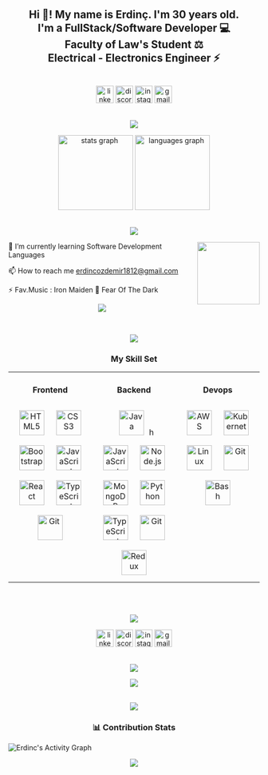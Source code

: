 <h2 align="center">Hi 👋! My name is Erdinç. I'm 30 years old.<br> I'm a FullStack/Software Developer 💻<br> Faculty of Law's Student ⚖️ <br>Electrical - Electronics Engineer ⚡️</h2>
<br>
<div align="center">
  <a href="https://www.linkedin.com/in/erdinc-%C3%B6zdemir-065521269/"><img src="https://img.shields.io/static/v1?message=LinkedIn&logo=linkedin&label=&color=0077B5&logoColor=white&labelColor=&style=for-the-badge" height="35" alt="linkedin logo"  /></a>
  <a href="https://discordapp.com/users/erdincozdemir#8910"><img src="https://img.shields.io/static/v1?message=Discord&logo=discord&label=&color=7289DA&logoColor=white&labelColor=&style=for-the-badge" height="35" alt="discord logo"/></a>
  <a href="https://www.instagram.com/erdincozdemir.rr/"><img src="https://img.shields.io/static/v1?message=Instagram&logo=instagram&label=&color=E4405F&logoColor=white&labelColor=&style=for-the-badge" height="35" alt="instagram logo"  /></a>
  <a href="mailto: erdincozdemir1812@gmail.com"><img src="https://img.shields.io/static/v1?message=Gmail&logo=gmail&label=&color=D14836&logoColor=white&labelColor=&style=for-the-badge" height="35" alt="gmail logo"  /></a>
</div>
<br>
<p align="center">
<img src="https://user-images.githubusercontent.com/73097560/115834477-dbab4500-a447-11eb-908a-139a6edaec5c.gif"> 
<br>
  
<div align="center">
  <img src="https://github-readme-stats.vercel.app/api?username=ErdincOzdemirr&hide_title=false&hide_rank=false&show_icons=true&include_all_commits=true&count_private=true&disable_animations=false&theme=dracula&locale=en&hide_border=false" height="150" alt="stats graph"  />
  <img src="https://github-readme-stats.vercel.app/api/top-langs?username=ErdincOzdemirr&locale=en&hide_title=false&layout=compact&card_width=320&langs_count=5&theme=dracula&hide_border=false" height="150" alt="languages graph"  />
</div>
<br>
<p align="center">
<img src="https://user-images.githubusercontent.com/73097560/115834477-dbab4500-a447-11eb-908a-139a6edaec5c.gif"> 

<p><img align="right" style="height:125px;" src="https://github.com/ErdincOzdemirr/ErdincOzdemirr/assets/127399545/2e47c1e6-b17b-42a9-b856-11f6edcd485d" alt="" /></p>


 🌱 I’m currently learning Software Development Languages

 📫 How to reach me erdincozdemir1812@gmail.com

 ⚡ Fav.Music : Iron Maiden 🎵 Fear Of The Dark
<br>

<p align="center">
<img src="https://user-images.githubusercontent.com/73097560/115834477-dbab4500-a447-11eb-908a-139a6edaec5c.gif"> 
<br>
  
<div align="center">
<img src="https://github-readme-streak-stats.herokuapp.com/?user=ErdincOzdemirr&theme=radical&hide_border=false" alt="">
</div>  
<br>

<p align="center">
<img src="https://user-images.githubusercontent.com/73097560/115834477-dbab4500-a447-11eb-908a-139a6edaec5c.gif"> 
<br>
<h3 align="center"> My Skill Set</h3>  
<table><tr><td valign="top" width="33%">

  <h4 align="center">Frontend</h4>  
<div align="center">
<img style="margin: 10px" src="https://profilinator.rishav.dev/skills-assets/html5-original-wordmark.svg" alt="HTML5" height="50" /> 
<img style="margin: 10px" src="https://profilinator.rishav.dev/skills-assets/css3-original-wordmark.svg" alt="CSS3" height="50" />
<img style="margin: 10px" src="https://profilinator.rishav.dev/skills-assets/bootstrap-plain.svg" alt="Bootstrap" height="50" /> 
<img style="margin: 10px" src="https://profilinator.rishav.dev/skills-assets/javascript-original.svg" alt="JavaScript" height="50" /> 
<img style="margin: 10px" src="https://profilinator.rishav.dev/skills-assets/react-original-wordmark.svg" alt="React" height="50" />  
<img style="margin: 10px" src="https://profilinator.rishav.dev/skills-assets/typescript-original.svg" alt="TypeScript" height="50" />  
<img style="margin: 10px" src="https://cdn.jsdelivr.net/gh/devicons/devicon/icons/git/git-original.svg" alt="Git" height="50" />  
</div></td><td valign="top" width="33%">

<h4 align="center">Backend</h4>   
<div align="center">  
<img style="margin: 10px" src="ttps://img.icons8.com/?size=512&id=13679&format=png" alt="Java" height="50" />h
<img style="margin: 10px" src="https://profilinator.rishav.dev/skills-assets/javascript-original.svg" alt="JavaScript" height="50" />  
<img style="margin: 10px" src="https://profilinator.rishav.dev/skills-assets/nodejs-original-wordmark.svg" alt="Node.js" height="50" /> 
<img style="margin: 10px" src="https://profilinator.rishav.dev/skills-assets/mongodb-original-wordmark.svg" alt="MongoDB" height="50" />  
<img style="margin: 10px" src="https://profilinator.rishav.dev/skills-assets/python-original.svg" alt="Python" height="50" /> 
<img style="margin: 10px" src="https://profilinator.rishav.dev/skills-assets/typescript-original.svg" alt="TypeScript" height="50" />
<img style="margin: 10px" src="https://profilinator.rishav.dev/skills-assets/git-scm-icon.svg" alt="Git" height="50" />  
<img style="margin: 10px" src="https://profilinator.rishav.dev/skills-assets/redux-original.svg" alt="Redux" height="50" />      
</div></td><td valign="top" width="33%">

<h4 align="center">Devops</h4>  
<div align="center">  
<img style="margin: 10px" src="https://profilinator.rishav.dev/skills-assets/amazonwebservices-original-wordmark.svg" alt="AWS" height="50" />  
<img style="margin: 10px" src="https://profilinator.rishav.dev/skills-assets/kubernetes-icon.svg" alt="Kubernetes" height="50" />  
<img style="margin: 10px" src="https://profilinator.rishav.dev/skills-assets/linux-original.svg" alt="Linux" height="50" />  
<img style="margin: 10px" src="https://profilinator.rishav.dev/skills-assets/git-scm-icon.svg" alt="Git" height="50" />  
<img style="margin: 10px" src="https://profilinator.rishav.dev/skills-assets/gnu_bash-icon.svg" alt="Bash" height="50" />  
</div></td></tr></table>  

<br/>  
<br>
<p align="center">
<img src="https://user-images.githubusercontent.com/73097560/115834477-dbab4500-a447-11eb-908a-139a6edaec5c.gif"> 
<br>

<div align="center">
  <a href="https://www.linkedin.com/in/erdinc-%C3%B6zdemir-065521269/"><img src="https://img.shields.io/static/v1?message=LinkedIn&logo=linkedin&label=&color=0077B5&logoColor=white&labelColor=&style=for-the-badge" height="35" alt="linkedin logo"  /></a>
  <a href="https://discordapp.com/users/erdincozdemir#8910"><img src="https://img.shields.io/static/v1?message=Discord&logo=discord&label=&color=7289DA&logoColor=white&labelColor=&style=for-the-badge" height="35" alt="discord logo"/></a>
  <a href="https://www.instagram.com/erdincozdemir.rr/"><img src="https://img.shields.io/static/v1?message=Instagram&logo=instagram&label=&color=E4405F&logoColor=white&labelColor=&style=for-the-badge" height="35" alt="instagram logo"  /></a>
  <a href="mailto: erdincozdemir1812@gmail.com"><img src="https://img.shields.io/static/v1?message=Gmail&logo=gmail&label=&color=D14836&logoColor=white&labelColor=&style=for-the-badge" height="35" alt="gmail logo"  /></a>
</div>

<br>
<p align="center">
<img src="https://user-images.githubusercontent.com/73097560/115834477-dbab4500-a447-11eb-908a-139a6edaec5c.gif"> 
<br>

<div align="center">
  <img src="https://profile-counter.glitch.me/ErdincOzdemirr/count.svg?"  />
</div>
<br>

<p align="center">
<img src="https://user-images.githubusercontent.com/73097560/115834477-dbab4500-a447-11eb-908a-139a6edaec5c.gif"> 
<br>
  
<h3 align="center"> 📊 Contribution Stats </h3>  

<img alt="Erdinc's Activity Graph" src="https://github-readme-activity-graph.vercel.app/graph/?username=ErdincOzdemirr&bg_color=1F222E&color=F8D866&line=F85D7F&point=FFFFFF&hide_border=true" />
 

<br>
<p align="center">
<img src="https://user-images.githubusercontent.com/73097560/115834477-dbab4500-a447-11eb-908a-139a6edaec5c.gif"> 
<br>

